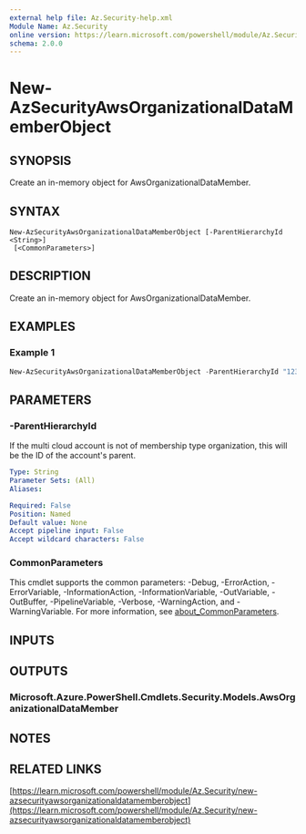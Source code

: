 ```yaml
---
external help file: Az.Security-help.xml
Module Name: Az.Security
online version: https://learn.microsoft.com/powershell/module/Az.Security/new-azsecurityawsorganizationaldatamemberobject
schema: 2.0.0
---
```


# New-AzSecurityAwsOrganizationalDataMemberObject

## SYNOPSIS
Create an in-memory object for AwsOrganizationalDataMember.

## SYNTAX

```
New-AzSecurityAwsOrganizationalDataMemberObject [-ParentHierarchyId <String>]
 [<CommonParameters>]
```

## DESCRIPTION
Create an in-memory object for AwsOrganizationalDataMember.

## EXAMPLES

### Example 1
```powershell
New-AzSecurityAwsOrganizationalDataMemberObject -ParentHierarchyId "123"
```

## PARAMETERS

### -ParentHierarchyId
If the multi cloud account is not of membership type organization, this will be the ID of the account's parent.

```yaml
Type: String
Parameter Sets: (All)
Aliases:

Required: False
Position: Named
Default value: None
Accept pipeline input: False
Accept wildcard characters: False
```

### CommonParameters
This cmdlet supports the common parameters: -Debug, -ErrorAction, -ErrorVariable, -InformationAction, -InformationVariable, -OutVariable, -OutBuffer, -PipelineVariable, -Verbose, -WarningAction, and -WarningVariable. For more information, see [about_CommonParameters](http://go.microsoft.com/fwlink/?LinkID=113216).

## INPUTS

## OUTPUTS

### Microsoft.Azure.PowerShell.Cmdlets.Security.Models.AwsOrganizationalDataMember
## NOTES

## RELATED LINKS

[https://learn.microsoft.com/powershell/module/Az.Security/new-azsecurityawsorganizationaldatamemberobject](https://learn.microsoft.com/powershell/module/Az.Security/new-azsecurityawsorganizationaldatamemberobject)
